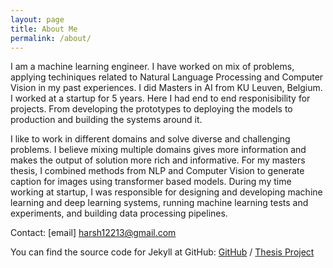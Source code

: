 ```yaml
---
layout: page
title: About Me
permalink: /about/
---
```


I am a machine learning engineer. I have worked on mix of problems, applying techiniques related to Natural Language Processing and Computer Vision in my past experiences. I did Masters in AI from KU Leuven, Belgium. I worked at a startup for 5 years. Here I had end to end responisibility for projects. From developing the prototypes to deploying the models to production and building the systems around it.

I like to work in different domains and solve diverse and challenging problems. I believe mixing multiple domains gives more information and makes the output of solution more rich and informative. For my masters thesis, I combined methods from NLP and Computer Vision to generate caption for images using transformer based models. During my time working at startup, I was responsible for designing and developing machine learning and deep learning systems, running machine learning tests and experiments, and building data processing pipelines. 

Contact:
[email] harsh12213@gmail.com

You can find the source code for Jekyll at GitHub:
[GitHub](https://github.com/harsh157/) /
[Thesis Project](https://github.com/harsh157/news_image_caption)

